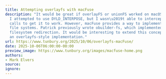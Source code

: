 ```yaml
---
title: Attempting overlayfs with macFuse
description: "It would be great if overlayFS or unionFS worked on macOS! Initially,
  I attempted to use DYLD_INTERPOSE, but I wasn\u2019t able to intercept enough system
  calls to get it to work. However, macFuse provides a way to implement our own userspace
  file systems. Patrick previously wrote obuilder-fs, which implemented a per-user
  filesystem redirection. It would be interesting to extend this concept to provide
  an overlayfs-style implementation."
url: https://www.tunbury.org/2025/10/06/overlayfs-macFuse/
date: 2025-10-06T06:00:00-00:00
preview_image: https://www.tunbury.org/images/macfuse-home.png
authors:
- Mark Elvers
source:
ignore:
---
```

